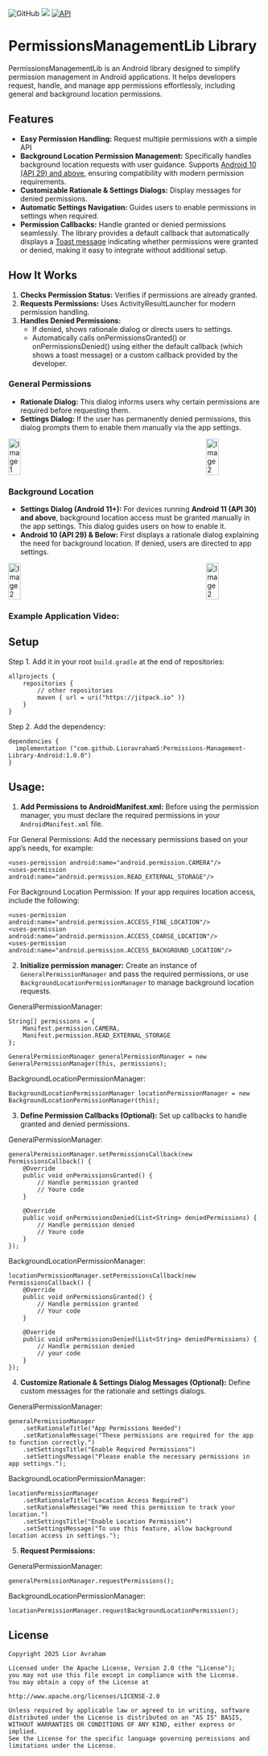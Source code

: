![GitHub](https://img.shields.io/github/license/Lioravraham5/Permissions-Management-Library-Android)
[![](https://jitpack.io/v/Lioravraham5/Permissions-Management-Library-Android.svg)](https://jitpack.io/#Lioravraham5/Permissions-Management-Library-Android)
[![API](https://img.shields.io/badge/API-26%2B-green.svg?style=flat)]()

# PermissionsManagementLib Library
PermissionsManagementLib is an Android library designed to simplify permission management in Android applications. It helps developers request, handle, and manage app permissions effortlessly, including general and background location permissions.

## Features
- **Easy Permission Handling:** Request multiple permissions with a simple API
- **Background Location Permission Management:** Specifically handles background location requests with user guidance. Supports <ins>Android 10 (API 29) and above</ins>, ensuring compatibility with modern permission requirements.
- **Customizable Rationale & Settings Dialogs:** Display messages for denied permissions.
- **Automatic Settings Navigation:** Guides users to enable permissions in settings when required.
- **Permission Callbacks:** Handle granted or denied permissions seamlessly. The library provides a default callback that automatically displays a <ins>Toast message</ins> indicating whether permissions were granted or denied, making it easy to integrate without additional setup.

## How It Works
1) **Checks Permission Status:** Verifies if permissions are already granted.
2) **Requests Permissions:** Uses ActivityResultLauncher for modern permission handling.
3) **Handles Denied Permissions:**
    - If denied, shows rationale dialog or directs users to settings.
    -  Automatically calls onPermissionsGranted() or onPermissionsDenied() using either the default callback (which shows a toast message) or a custom callback provided by the developer.

### General Permissions 
 - **Rationale Dialog:** This dialog informs users why certain permissions are required before requesting them.
 - **Settings Dialog:** If the user has permanently denied permissions, this dialog prompts them to enable them manually via the app settings.
<div style="display: flex; justify-content: space-between; gap: 10px;">
  <img src="https://github.com/user-attachments/assets/41d31426-f44a-4d28-a47f-15b71dd58f94" alt="Image 1" style="width: 22%; height: 22%;">
  <img src="https://github.com/user-attachments/assets/9f734895-b933-4948-ae8e-8974fe38ace0" alt="Image 2" style="width: 22%; height: 22%;">
</div>

### Background Location
- **Settings Dialog (Android 11+):** For devices running **Android 11 (API 30) and above**, background location access must be granted manually in the app settings. This dialog guides users on how to enable it.
- **Android 10 (API 29) & Below:** First displays a rationale dialog explaining the need for background location. If denied, users are directed to app settings.
<div style="display: flex; justify-content: space-between; gap: 10px;">
  <img src="https://github.com/user-attachments/assets/c0c7d580-04f7-4846-a818-d68311d1fe39" alt="Image 2" style="width: 22%; height: 22%;">
  <img src="https://github.com/user-attachments/assets/9d49b687-98f2-4493-85d4-8b1cb3de5dc8" alt="Image 2" style="width: 22%; height: 22%;">
</div>

### Example Application Video:

## Setup
Step 1. Add it in your root `build.gradle` at the end of repositories:
```
allprojects {
    repositories {
        // other repositories
        maven { url = uri("https://jitpack.io" )}
    }
}
```

Step 2. Add the dependency:
```
dependencies {
  implementation ("com.github.Lioravraham5:Permissions-Management-Library-Android:1.0.0")
}
```

## Usage:
1) **Add Permissions to AndroidManifest.xml:** Before using the permission manager, you must declare the required permissions in your `AndroidManifest.xml` file.

For General Permissions:
Add the necessary permissions based on your app’s needs, for example:
```
<uses-permission android:name="android.permission.CAMERA"/>
<uses-permission android:name="android.permission.READ_EXTERNAL_STORAGE"/>
```

For Background Location Permission:
If your app requires location access, include the following:
```
<uses-permission android:name="android.permission.ACCESS_FINE_LOCATION"/>
<uses-permission android:name="android.permission.ACCESS_COARSE_LOCATION"/>
<uses-permission android:name="android.permission.ACCESS_BACKGROUND_LOCATION"/>
```

2) **Initialize permission manager:** Create an instance of `GeneralPermissionManager` and pass the required permissions, or use `BackgroundLocationPermissionManager` to manage background location requests.

GeneralPermissionManager:   
```
String[] permissions = {
    Manifest.permission.CAMERA,
    Manifest.permission.READ_EXTERNAL_STORAGE
};

GeneralPermissionManager generalPermissionManager = new GeneralPermissionManager(this, permissions);
```

BackgroundLocationPermissionManager:
```
BackgroundLocationPermissionManager locationPermissionManager = new BackgroundLocationPermissionManager(this);
```

3) **Define Permission Callbacks (Optional):** Set up callbacks to handle granted and denied permissions.

GeneralPermissionManager:  
```
generalPermissionManager.setPermissionsCallback(new PermissionsCallback() {
    @Override
    public void onPermissionsGranted() {
        // Handle permission granted
        // Youre code
    }

    @Override
    public void onPermissionsDenied(List<String> deniedPermissions) {
        // Handle permission denied
        // Youre code
    }
});
```

BackgroundLocationPermissionManager:
```
locationPermissionManager.setPermissionsCallback(new PermissionsCallback() {
    @Override
    public void onPermissionsGranted() {
        // Handle permission granted
        // Your code
    }

    @Override
    public void onPermissionsDenied(List<String> deniedPermissions) {
        // Handle permission denied
        // your code
    }
});

```

4) **Customize Rationale & Settings Dialog Messages (Optional):** Define custom messages for the rationale and settings dialogs.

GeneralPermissionManager:  
```
generalPermissionManager
    .setRationaleTitle("App Permissions Needed")
    .setRationaleMessage("These permissions are required for the app to function correctly.")
    .setSettingsTitle("Enable Required Permissions")
    .setSettingsMessage("Please enable the necessary permissions in app settings.");
```

BackgroundLocationPermissionManager:
```
locationPermissionManager
    .setRationaleTitle("Location Access Required")
    .setRationaleMessage("We need this permission to track your location.")
    .setSettingsTitle("Enable Location Permission")
    .setSettingsMessage("To use this feature, allow background location access in settings.");
```

5) **Request Permissions:**

GeneralPermissionManager:
```
generalPermissionManager.requestPermissions();
``` 

BackgroundLocationPermissionManager:
```
locationPermissionManager.requestBackgroundLocationPermission();
```
## License
```
Copyright 2025 Lior Avraham

Licensed under the Apache License, Version 2.0 (the "License");
you may not use this file except in compliance with the License.
You may obtain a copy of the License at

http://www.apache.org/licenses/LICENSE-2.0

Unless required by applicable law or agreed to in writing, software
distributed under the License is distributed on an "AS IS" BASIS,
WITHOUT WARRANTIES OR CONDITIONS OF ANY KIND, either express or implied.
See the License for the specific language governing permissions and
limitations under the License.
```





